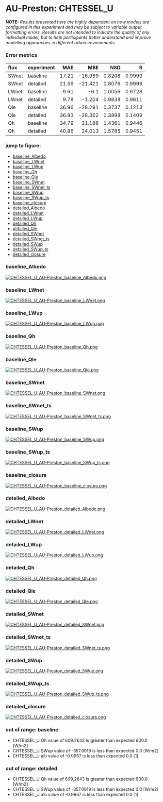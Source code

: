 # AU-Preston: CHTESSEL_U

**NOTE:** *Results presented here are highly dependent on how models are configured in this experiment and may be subject to variable output formatting errors. Results are not intended to indicate the quality of any individual model, but to help participants better understand and improve modelling approaches in different urban environments.*

### Error metrics

| flux   | experiment   |   MAE |     MBE |    NSD |      R |
|:-------|:-------------|------:|--------:|-------:|-------:|
| SWnet  | baseline     | 17.21 | -16.989 | 0.8208 | 0.9999 |
| SWnet  | detailed     | 21.59 | -21.421 | 0.8076 | 0.9999 |
| LWnet  | baseline     |  9.61 |  -6.1   | 1.0056 | 0.9728 |
| LWnet  | detailed     |  9.78 |  -1.204 | 0.9838 | 0.9611 |
| Qle    | baseline     | 36.96 | -28.291 | 0.3737 | 0.1213 |
| Qle    | detailed     | 36.93 | -28.362 | 0.3898 | 0.1409 |
| Qh     | baseline     | 34.79 |  21.186 | 1.4361 | 0.9446 |
| Qh     | detailed     | 40.86 |  24.013 | 1.5785 | 0.9451 |

### jump to figure:
 - [baseline_Albedo](#baseline_albedo)
 - [baseline_LWnet](#baseline_lwnet)
 - [baseline_LWup](#baseline_lwup)
 - [baseline_Qh](#baseline_qh)
 - [baseline_Qle](#baseline_qle)
 - [baseline_SWnet](#baseline_swnet)
 - [baseline_SWnet_ts](#baseline_swnet_ts)
 - [baseline_SWup](#baseline_swup)
 - [baseline_SWup_ts](#baseline_swup_ts)
 - [baseline_closure](#baseline_closure)
 - [detailed_Albedo](#detailed_albedo)
 - [detailed_LWnet](#detailed_lwnet)
 - [detailed_LWup](#detailed_lwup)
 - [detailed_Qh](#detailed_qh)
 - [detailed_Qle](#detailed_qle)
 - [detailed_SWnet](#detailed_swnet)
 - [detailed_SWnet_ts](#detailed_swnet_ts)
 - [detailed_SWup](#detailed_swup)
 - [detailed_SWup_ts](#detailed_swup_ts)
 - [detailed_closure](#detailed_closure)

### <a name="baseline_albedo"></a>baseline_Albedo
[![CHTESSEL_U_AU-Preston_baseline_Albedo.png](CHTESSEL_U_AU-Preston_baseline_Albedo.png)](CHTESSEL_U_AU-Preston_baseline_Albedo.png)

### <a name="baseline_lwnet"></a>baseline_LWnet
[![CHTESSEL_U_AU-Preston_baseline_LWnet.png](CHTESSEL_U_AU-Preston_baseline_LWnet.png)](CHTESSEL_U_AU-Preston_baseline_LWnet.png)

### <a name="baseline_lwup"></a>baseline_LWup
[![CHTESSEL_U_AU-Preston_baseline_LWup.png](CHTESSEL_U_AU-Preston_baseline_LWup.png)](CHTESSEL_U_AU-Preston_baseline_LWup.png)

### <a name="baseline_qh"></a>baseline_Qh
[![CHTESSEL_U_AU-Preston_baseline_Qh.png](CHTESSEL_U_AU-Preston_baseline_Qh.png)](CHTESSEL_U_AU-Preston_baseline_Qh.png)

### <a name="baseline_qle"></a>baseline_Qle
[![CHTESSEL_U_AU-Preston_baseline_Qle.png](CHTESSEL_U_AU-Preston_baseline_Qle.png)](CHTESSEL_U_AU-Preston_baseline_Qle.png)

### <a name="baseline_swnet"></a>baseline_SWnet
[![CHTESSEL_U_AU-Preston_baseline_SWnet.png](CHTESSEL_U_AU-Preston_baseline_SWnet.png)](CHTESSEL_U_AU-Preston_baseline_SWnet.png)

### <a name="baseline_swnet_ts"></a>baseline_SWnet_ts
[![CHTESSEL_U_AU-Preston_baseline_SWnet_ts.png](CHTESSEL_U_AU-Preston_baseline_SWnet_ts.png)](CHTESSEL_U_AU-Preston_baseline_SWnet_ts.png)

### <a name="baseline_swup"></a>baseline_SWup
[![CHTESSEL_U_AU-Preston_baseline_SWup.png](CHTESSEL_U_AU-Preston_baseline_SWup.png)](CHTESSEL_U_AU-Preston_baseline_SWup.png)

### <a name="baseline_swup_ts"></a>baseline_SWup_ts
[![CHTESSEL_U_AU-Preston_baseline_SWup_ts.png](CHTESSEL_U_AU-Preston_baseline_SWup_ts.png)](CHTESSEL_U_AU-Preston_baseline_SWup_ts.png)

### <a name="baseline_closure"></a>baseline_closure
[![CHTESSEL_U_AU-Preston_baseline_closure.png](CHTESSEL_U_AU-Preston_baseline_closure.png)](CHTESSEL_U_AU-Preston_baseline_closure.png)

### <a name="detailed_albedo"></a>detailed_Albedo
[![CHTESSEL_U_AU-Preston_detailed_Albedo.png](CHTESSEL_U_AU-Preston_detailed_Albedo.png)](CHTESSEL_U_AU-Preston_detailed_Albedo.png)

### <a name="detailed_lwnet"></a>detailed_LWnet
[![CHTESSEL_U_AU-Preston_detailed_LWnet.png](CHTESSEL_U_AU-Preston_detailed_LWnet.png)](CHTESSEL_U_AU-Preston_detailed_LWnet.png)

### <a name="detailed_lwup"></a>detailed_LWup
[![CHTESSEL_U_AU-Preston_detailed_LWup.png](CHTESSEL_U_AU-Preston_detailed_LWup.png)](CHTESSEL_U_AU-Preston_detailed_LWup.png)

### <a name="detailed_qh"></a>detailed_Qh
[![CHTESSEL_U_AU-Preston_detailed_Qh.png](CHTESSEL_U_AU-Preston_detailed_Qh.png)](CHTESSEL_U_AU-Preston_detailed_Qh.png)

### <a name="detailed_qle"></a>detailed_Qle
[![CHTESSEL_U_AU-Preston_detailed_Qle.png](CHTESSEL_U_AU-Preston_detailed_Qle.png)](CHTESSEL_U_AU-Preston_detailed_Qle.png)

### <a name="detailed_swnet"></a>detailed_SWnet
[![CHTESSEL_U_AU-Preston_detailed_SWnet.png](CHTESSEL_U_AU-Preston_detailed_SWnet.png)](CHTESSEL_U_AU-Preston_detailed_SWnet.png)

### <a name="detailed_swnet_ts"></a>detailed_SWnet_ts
[![CHTESSEL_U_AU-Preston_detailed_SWnet_ts.png](CHTESSEL_U_AU-Preston_detailed_SWnet_ts.png)](CHTESSEL_U_AU-Preston_detailed_SWnet_ts.png)

### <a name="detailed_swup"></a>detailed_SWup
[![CHTESSEL_U_AU-Preston_detailed_SWup.png](CHTESSEL_U_AU-Preston_detailed_SWup.png)](CHTESSEL_U_AU-Preston_detailed_SWup.png)

### <a name="detailed_swup_ts"></a>detailed_SWup_ts
[![CHTESSEL_U_AU-Preston_detailed_SWup_ts.png](CHTESSEL_U_AU-Preston_detailed_SWup_ts.png)](CHTESSEL_U_AU-Preston_detailed_SWup_ts.png)

### <a name="detailed_closure"></a>detailed_closure
[![CHTESSEL_U_AU-Preston_detailed_closure.png](CHTESSEL_U_AU-Preston_detailed_closure.png)](CHTESSEL_U_AU-Preston_detailed_closure.png)

### out of range: baseline

 - CHTESSEL_U Qh value of 609.2643 is greater than expected 600.0 [W/m2]
 - CHTESSEL_U SWup value of -357.0919 is less than expected 0.0 [W/m2]
 - CHTESSEL_U alb value of -0.9967 is less than expected 0.0 [1]

### out of range: detailed

 - CHTESSEL_U Qh value of 609.2643 is greater than expected 600.0 [W/m2]
 - CHTESSEL_U SWup value of -357.0919 is less than expected 0.0 [W/m2]
 - CHTESSEL_U alb value of -0.9967 is less than expected 0.0 [1]

